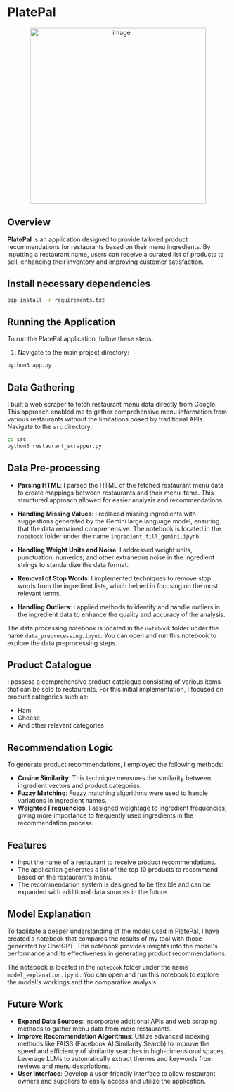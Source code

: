 # PlatePal

<div style="text-align: center;">
    <img width="400" alt="image" src="https://github.com/user-attachments/assets/bd4161cb-ccae-44e6-b681-b7a4c09fac54">
</div>

## Overview
**PlatePal** is an application designed to provide tailored product recommendations for restaurants based on their menu ingredients. By inputting a restaurant name, users can receive a curated list of products to sell, enhancing their inventory and improving customer satisfaction.

## Install necessary dependencies
```bash
pip install -r requirements.txt
```
## Running the Application

To run the PlatePal application, follow these steps:

1. Navigate to the main project directory:
```bash
python3 app.py
```

## Data Gathering
I built a web scraper to fetch restaurant menu data directly from Google. This approach enabled me to gather comprehensive menu information from various restaurants without the limitations posed by traditional APIs.
Navigate to the `src` directory:
   ```bash
   cd src
python3 restaurant_scrapper.py
```


## Data Pre-processing
- **Parsing HTML**: I parsed the HTML of the fetched restaurant menu data to create mappings between restaurants and their menu items. This structured approach allowed for easier analysis and recommendations.

- **Handling Missing Values**: I replaced missing ingredients with suggestions generated by the Gemini large language model, ensuring that the data remained comprehensive. The notebook is located in the `notebook` folder under the name `ingredient_fill_gemini.ipynb`. 

- **Handling Weight Units and Noise**: I addressed weight units, punctuation, numerics, and other extraneous noise in the ingredient strings to standardize the data format.

- **Removal of Stop Words**: I implemented techniques to remove stop words from the ingredient lists, which helped in focusing on the most relevant terms.

- **Handling Outliers**: I applied methods to identify and handle outliers in the ingredient data to enhance the quality and accuracy of the analysis.

The data processing notebook is located in the `notebook` folder under the name `data_preprocessing.ipynb`. You can open and run this notebook to explore the data preprocessing steps.

## Product Catalogue
I possess a comprehensive product catalogue consisting of various items that can be sold to restaurants. For this initial implementation, I focused on product categories such as:
- Ham
- Cheese
- And other relevant categories

## Recommendation Logic
To generate product recommendations, I employed the following methods:
- **Cosine Similarity**: This technique measures the similarity between ingredient vectors and product categories.
- **Fuzzy Matching**: Fuzzy matching algorithms were used to handle variations in ingredient names.
- **Weighted Frequencies**: I assigned weightage to ingredient frequencies, giving more importance to frequently used ingredients in the recommendation process.

## Features
- Input the name of a restaurant to receive product recommendations.
- The application generates a list of the top 10 products to recommend based on the restaurant's menu.
- The recommendation system is designed to be flexible and can be expanded with additional data sources in the future.


## Model Explanation
To facilitate a deeper understanding of the model used in PlatePal, I have created a notebook that compares the results of my tool with those generated by ChatGPT. This notebook provides insights into the model's performance and its effectiveness in generating product recommendations.

The notebook is located in the `notebook` folder under the name `model_explanation.ipynb`. You can open and run this notebook to explore the model's workings and the comparative analysis.
## Future Work
- **Expand Data Sources**: Incorporate additional APIs and web scraping methods to gather menu data from more restaurants.
- **Improve Recommendation Algorithms**: Utilize advanced indexing methods like FAISS (Facebook AI Similarity Search) to improve the speed and efficiency of similarity searches in high-dimensional spaces. Leverage LLMs to automatically extract themes and keywords from reviews and menu descriptions.
- **User Interface**: Develop a user-friendly interface to allow restaurant owners and suppliers to easily access and utilize the application.
